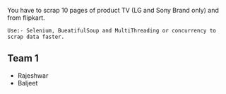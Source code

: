 You have to scrap 10 pages of product TV (LG and Sony Brand only) and from flipkart.

```
Use:- Selenium, BueatifulSoup and MultiThreading or concurrency to scrap data faster.
```

## Team 1
- Rajeshwar
- Baljeet
